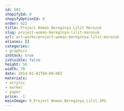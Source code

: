 ```yaml
---
id: 582
shopifyId: 0
shopifyOptionId: 0
order: 422
title: Project Woman Bereginya Lilit Morozuk
slug: project-woman-bereginya-lilit-morozuk
url: art-works/project-woman-bereginya-lilit-morozuk
aliases: []
categories:
- graphics
inStock: true
isVisible: false
height: 50
width: 70
date: 2014-01-01T00:00:00Z
materials:
- acrylic
- marker
- paper
price: -1
mainImage: 9_Project_Woman_Bereginya_Lilit.JPG
---
```

